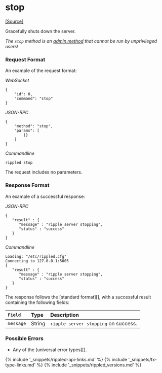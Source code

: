 # stop
[[Source]<br>](https://github.com/ripple/rippled/blob/master/src/ripple/rpc/handlers/Stop.cpp "Source")

Gracefully shuts down the server.

*The `stop` method is an [admin method](admin-rippled-methods.html) that cannot be run by unprivileged users!*

### Request Format
An example of the request format:

<!-- MULTICODE_BLOCK_START -->

*WebSocket*

```
{
    "id": 0,
    "command": "stop"
}
```

*JSON-RPC*

```
{
    "method": "stop",
    "params": [
        {}
    ]
}
```

*Commandline*

```
rippled stop
```

<!-- MULTICODE_BLOCK_END -->

The request includes no parameters.

### Response Format

An example of a successful response:

<!-- MULTICODE_BLOCK_START -->

*JSON-RPC*

```
{
   "result" : {
      "message" : "ripple server stopping",
      "status" : "success"
   }
}
```

*Commandline*

```
Loading: "/etc/rippled.cfg"
Connecting to 127.0.0.1:5005
{
   "result" : {
      "message" : "ripple server stopping",
      "status" : "success"
   }
}
```

<!-- MULTICODE_BLOCK_END -->

The response follows the [standard format][], with a successful result containing the following fields:

| `Field`   | Type   | Description                          |
|:----------|:-------|:-------------------------------------|
| `message` | String | `ripple server stopping` on success. |

### Possible Errors

* Any of the [universal error types][].

<!--{# common link defs #}-->
{% include '_snippets/rippled-api-links.md' %}
{% include '_snippets/tx-type-links.md' %}
{% include '_snippets/rippled_versions.md' %}
